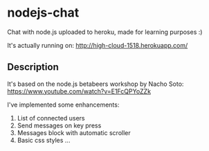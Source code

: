 nodejs-chat
===========

Chat with node.js uploaded to heroku, made for learning purposes :)

It's actually running on: http://high-cloud-1518.herokuapp.com/


Description
-----------

It's based on the node.js betabeers workshop by Nacho Soto: https://www.youtube.com/watch?v=E1FcQPYoZZk

I've implemented some enhancements:

1. List of connected users
2. Send messages on key press
3. Messages block with automatic scroller
4. Basic css styles
...